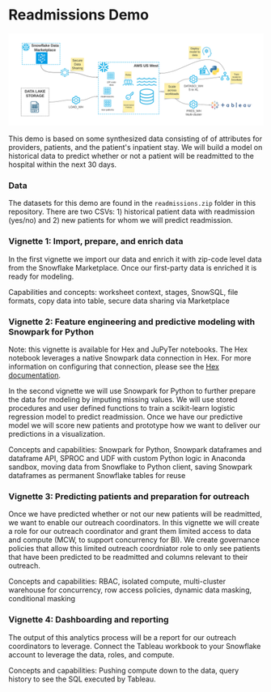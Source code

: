 # Readmissions Demo
![Readmissions_Demo_Flow](Readmissions_Demo_Flow.jpg)

This demo is based on some synthesized data consisting of of attributes for providers, patients, and the patient's inpatient stay. We will build a model on historical data to predict whether or not a patient will be readmitted to the hospital within the next 30 days. 

### Data
The datasets for this demo are found in the `readmissions.zip` folder in this repository. There are two CSVs: 1) historical patient data with readmission (yes/no) and 2) new patients for whom we will predict readmission. 


### Vignette 1: Import, prepare, and enrich data
In the first vignette we import our data and enrich it with zip-code level data from the Snowflake Marketplace. Once our first-party data is enriched it is ready for modeling.

Capabilities and concepts: worksheet context, stages, SnowSQL, file formats, copy data into table, secure data sharing via Marketplace

### Vignette 2: Feature engineering and predictive modeling with Snowpark for Python
Note: this vignette is available for Hex and JuPyTer notebooks. The Hex notebook leverages a native Snowpark data connection in Hex. For more information on configuring that connection, please see the [Hex documentation](https://learn.hex.tech/docs/connect-to-data/data-connections/snowpark).

In the second vignette we will use Snowpark for Python to further prepare the data for modeling by imputing missing values. We will use stored procedures and user defined functions to train a scikit-learn logistic regression model to predict readmission. Once we have our predictive model we will score new patients and prototype how we want to deliver our predictions in a visualization. 
 
Concepts and capabilities: Snowpark for Python, Snowpark dataframes and dataframe API, SPROC and UDF with custom Python logic in Anaconda sandbox, moving data from Snowflake to Python client, saving Snowpark dataframes as permanent Snowflake tables for reuse 

### Vignette 3: Predicting patients and preparation for outreach
Once we have predicted whether or not our new patients will be readmitted, we want to enable our outreach coordinators. In this vignette we will create a role for our outreach coordinator and grant them limited access to data and compute (MCW, to support concurrency for BI). We create governance policies that allow this limited outreach coordniator role to only see patients that have been predicted to be readmitted and columns relevant to their outreach. 

Concepts and capabilities: RBAC, isolated compute, multi-cluster warehouse for concurrency, row access policies, dynamic data masking, conditional masking


### Vignette 4: Dashboarding and reporting
The output of this analytics process will be a report for our outreach coordinators to leverage. Connect the Tableau workbook to your Snowflake account to leverage the data, roles, and compute. 

Concepts and capabilities: Pushing compute down to the data, query history to see the SQL executed by Tableau.
